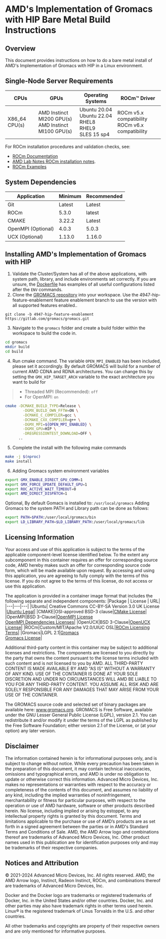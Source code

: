 # AMD's Implementation of Gromacs with HIP Bare Metal Build Instructions

## Overview
This document provides instructions on how to do a bare metal install of AMD's Implementation of Gromacs with HIP in a Linux environment. 

## Single-Node Server Requirements
| CPUs | GPUs | Operating Systems | ROCm™ Driver |
| ---- | ---- | ----------------- | ------------ |
| X86_64 CPU(s) | AMD Instinct MI200 GPU(s) <br>  AMD Instinct MI100 GPU(s) | Ubuntu 20.04 <br> Ubuntu 22.04 <BR> RHEL8 <br> RHEL9 <br> SLES 15 sp4 | ROCm v5.x compatibility <br> ROCm v6.x compatibility |

For ROCm installation procedures and validation checks, see:
* [ROCm Documentation](https://rocm.docs.amd.com)
* [AMD Lab Notes ROCm installation notes](https://github.com/amd/amd-lab-notes/tree/release/rocm-installation).
* [ROCm Examples](https://github.com/amd/rocm-examples)



## System Dependencies
|Application|Minimum|Recommended|
|---|---|---|
|Git|Latest|Latest|
|ROCm|5.3.0|latest|
|CMAKE|3.22.2|Latest|
|OpenMPI (Optional)|4.0.3|5.0.3|
|UCX (Optional)|1.13.0|1.16.0|


## Installing AMD's Implementation of Gromacs with HIP
1. Validate the Cluster/System has all of the above applications, with system path, library, and include environments set correctly. If you are unsure, the [Dockerfile](/gromacs/docker/Dockerfile) has examples of all useful configurations listed after the `ENV` commands. 
2. Clone the [GROMACS repository](https://gitlab.com/gromacs/gromacs.git) into your workspace. Use the 4947-hip-feature-enablement feature enablement branch to use the version with all supported features enabled.. 
```
git clone -b 4947-hip-feature-enablement https://gitlab.com/gromacs/gromacs.git

```
3. Navigate to the `gromacs` folder and create a build folder within the workspace to build the code in. 
```bash
cd gromacs
mkdir build
cd build
```

4. Run cmake command. The variable `OPEN_MPI_ENABLED` has been included, please set it accordingly. By default GROMACS will build for a number of current AMD CDNA and RDNA architectures. You can change this by setting the `GMX_HIP_TARGET_ARCH` variable to the exact architecture you want to build for
>- Threaded MPI (Recommended): `off`
>- For OpenMPI: `on`

```bash
cmake -DCMAKE_BUILD_TYPE=Release \
        -DGMX_BUILD_OWN_FFTW=ON \
        -DCMAKE_C_COMPILER=gcc \
        -DCMAKE_CXX_COMPILER=g++ \
        -DGMX_MPI=${OPEN_MPI_ENABLED} \
        -DGMX_GPU=HIP \
        -DREGRESSIONTEST_DOWNLOAD=OFF \
      ..
```

5. Complete the install with the following make commands
```bash
make -j $(nproc)
make install
```

6. Adding Gromacs system environment variables
```bash
export GMX_ENABLE_DIRECT_GPU_COMM=1
export GMX_FORCE_UPDATE_DEFAULT_GPU=1
export ROC_ACTIVE_WAIT_TIMEOUT=0
export AMD_DIRECT_DISPATCH=1
```
Optional, By default Gomacs is installed to: `/usr/local/gromacs`
Adding Gromacs to the system PATH and Library path can be done as follows:
```bash
export PATH=$PATH:/user/local/gromacs/bin
export LD_LIBRARY_PATH=$LD_LIBRARY_PATH:/user/local/gromacs/lib
```

## Licensing Information
Your access and use of this application is subject to the terms of the applicable component-level license identified below. To the extent any subcomponent in this container requires an offer for corresponding source code, AMD hereby makes such an offer for corresponding source code form, which will be made available upon request. By accessing and using this application, you are agreeing to fully comply with the terms of this license. If you do not agree to the terms of this license, do not access or use this application.

The application is provided in a container image format that includes the following separate and independent components: 
|Package | License | URL|
|---|---|---|
|Ubuntu| Creative Commons CC-BY-SA Version 3.0 UK License |[Ubuntu Legal](https://ubuntu.com/legal)|
|CMAKE|OSI-approved BSD-3 clause|[CMake License](https://cmake.org/licensing/)|
|OpenMPI|BSD 3-Clause|[OpenMPI License](https://www-lb.open-mpi.org/community/license.php)<br /> [OpenMPI Dependencies Licenses](https://docs.open-mpi.org/en/v5.0.x/license/index.html)|
|OpenUCX|BSD 3-Clause|[OpenUCX License](https://openucx.org/license/)|
|ROCm|Custom/MIT/Apache V2.0/UIUC OSL|[ROCm Licensing Terms](https://rocm.docs.amd.com/en/latest/about/license.html)|
|Gromacs|LGPL 2.1|[Gromacs](https://www.gromacs.org/)<br /> [Gromacs License](https://github.com/gromacs/gromacs/blob/main/COPYING)|

Additional third-party content in this container may be subject to additional licenses and restrictions. The components are licensed to you directly by the party that owns the content pursuant to the license terms included with such content and is not licensed to you by AMD. ALL THIRD-PARTY CONTENT IS MADE AVAILABLE BY AMD “AS IS” WITHOUT A WARRANTY OF ANY KIND. USE OF THE CONTAINER IS DONE AT YOUR SOLE DISCRETION AND UNDER NO CIRCUMSTANCES WILL AMD BE LIABLE TO YOU FOR ANY THIRD-PARTY CONTENT. YOU ASSUME ALL RISK AND ARE SOLELY RESPONSIBLE FOR ANY DAMAGES THAT MAY ARISE FROM YOUR USE OF THE CONTAINER.

The GROMACS source code and selected set of binary packages are available here: www.gromacs.org. GROMACS is Free Software, available under the GNU Lesser General Public License (LGPL), version 2.1. You can redistribute it and/or modify it under the terms of the LGPL as published by the Free Software Foundation; either version 2.1 of the License, or (at your option) any later version.

## Disclaimer
The information contained herein is for informational purposes only, and is subject to change without notice. While every precaution has been taken in the preparation of this document, it may contain technical inaccuracies, omissions and typographical errors, and AMD is under no obligation to update or otherwise correct this information. Advanced Micro Devices, Inc. makes no representations or warranties with respect to the accuracy or completeness of the contents of this document, and assumes no liability of any kind, including the implied warranties of noninfringement, merchantability or fitness for particular purposes, with respect to the operation or use of AMD hardware, software or other products described herein. No license, including implied or arising by estoppel, to any intellectual property rights is granted by this document. Terms and limitations applicable to the purchase or use of AMD’s products are as set forth in a signed agreement between the parties or in AMD's Standard Terms and Conditions of Sale. AMD, the AMD Arrow logo and combinations thereof are trademarks of Advanced Micro Devices, Inc. Other product names used in this publication are for identification purposes only and may be trademarks of their respective companies.

## Notices and Attribution
© 2021-2024 Advanced Micro Devices, Inc. All rights reserved. AMD, the AMD Arrow logo, Instinct, Radeon Instinct, ROCm, and combinations thereof are trademarks of Advanced Micro Devices, Inc.

Docker and the Docker logo are trademarks or registered trademarks of Docker, Inc. in the United States and/or other countries. Docker, Inc. and other parties may also have trademark rights in other terms used herein. Linux® is the registered trademark of Linus Torvalds in the U.S. and other countries.

All other trademarks and copyrights are property of their respective owners and are only mentioned for informative purposes.

